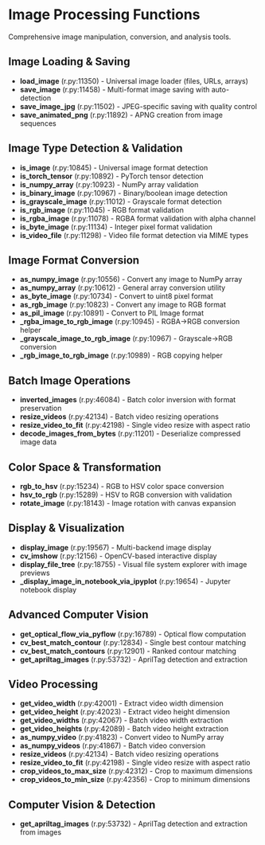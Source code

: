 # Image Processing Functions

Comprehensive image manipulation, conversion, and analysis tools.

## Image Loading & Saving
- **load_image** (r.py:11350) - Universal image loader (files, URLs, arrays)
- **save_image** (r.py:11458) - Multi-format image saving with auto-detection
- **save_image_jpg** (r.py:11502) - JPEG-specific saving with quality control
- **save_animated_png** (r.py:11892) - APNG creation from image sequences

## Image Type Detection & Validation
- **is_image** (r.py:10845) - Universal image format detection
- **is_torch_tensor** (r.py:10892) - PyTorch tensor detection
- **is_numpy_array** (r.py:10923) - NumPy array validation
- **is_binary_image** (r.py:10967) - Binary/boolean image detection
- **is_grayscale_image** (r.py:11012) - Grayscale format detection
- **is_rgb_image** (r.py:11045) - RGB format validation
- **is_rgba_image** (r.py:11078) - RGBA format validation with alpha channel
- **is_byte_image** (r.py:11134) - Integer pixel format validation
- **is_video_file** (r.py:11298) - Video file format detection via MIME types

## Image Format Conversion
- **as_numpy_image** (r.py:10556) - Convert any image to NumPy array
- **as_numpy_array** (r.py:10612) - General array conversion utility
- **as_byte_image** (r.py:10734) - Convert to uint8 pixel format
- **as_rgb_image** (r.py:10823) - Convert any image to RGB format
- **as_pil_image** (r.py:10891) - Convert to PIL Image format
- **_rgba_image_to_rgb_image** (r.py:10945) - RGBA→RGB conversion helper
- **_grayscale_image_to_rgb_image** (r.py:10967) - Grayscale→RGB conversion
- **_rgb_image_to_rgb_image** (r.py:10989) - RGB copying helper

## Batch Image Operations
- **inverted_images** (r.py:46084) - Batch color inversion with format preservation
- **resize_videos** (r.py:42134) - Batch video resizing operations
- **resize_video_to_fit** (r.py:42198) - Single video resize with aspect ratio
- **decode_images_from_bytes** (r.py:11201) - Deserialize compressed image data

## Color Space & Transformation
- **rgb_to_hsv** (r.py:15234) - RGB to HSV color space conversion
- **hsv_to_rgb** (r.py:15289) - HSV to RGB conversion with validation
- **rotate_image** (r.py:18143) - Image rotation with canvas expansion

## Display & Visualization
- **display_image** (r.py:19567) - Multi-backend image display
- **cv_imshow** (r.py:12156) - OpenCV-based interactive display
- **display_file_tree** (r.py:18755) - Visual file system explorer with image previews
- **_display_image_in_notebook_via_ipyplot** (r.py:19654) - Jupyter notebook display

## Advanced Computer Vision
- **get_optical_flow_via_pyflow** (r.py:16789) - Optical flow computation
- **cv_best_match_contour** (r.py:12834) - Single best contour matching
- **cv_best_match_contours** (r.py:12901) - Ranked contour matching
- **get_apriltag_images** (r.py:53732) - AprilTag detection and extraction

## Video Processing
- **get_video_width** (r.py:42001) - Extract video width dimension
- **get_video_height** (r.py:42023) - Extract video height dimension  
- **get_video_widths** (r.py:42067) - Batch video width extraction
- **get_video_heights** (r.py:42089) - Batch video height extraction
- **as_numpy_video** (r.py:41823) - Convert video to NumPy array
- **as_numpy_videos** (r.py:41867) - Batch video conversion
- **resize_videos** (r.py:42134) - Batch video resizing operations
- **resize_video_to_fit** (r.py:42198) - Single video resize with aspect ratio
- **crop_videos_to_max_size** (r.py:42312) - Crop to maximum dimensions
- **crop_videos_to_min_size** (r.py:42356) - Crop to minimum dimensions

## Computer Vision & Detection
- **get_apriltag_images** (r.py:53732) - AprilTag detection and extraction from images